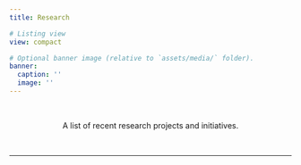 ```yaml
---
title: Research

# Listing view
view: compact

# Optional banner image (relative to `assets/media/` folder).
banner:
  caption: ''
  image: ''
---
```


<br>

<p align="center">
  A list of recent research projects and initiatives.
</p>

<br>


***

